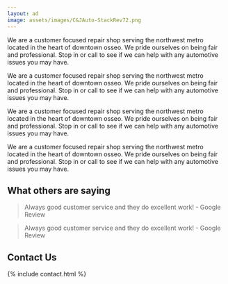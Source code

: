 ```yaml
---
layout: ad
image: assets/images/C&JAuto-StackRev72.png
---
```


We are a customer focused repair shop serving the northwest metro located in the heart of downtown osseo. We pride ourselves on being fair and professional. Stop in or call to see if we can help with any automotive issues you may have.

We are a customer focused repair shop serving the northwest metro located in the heart of downtown osseo. We pride ourselves on being fair and professional. Stop in or call to see if we can help with any automotive issues you may have.

We are a customer focused repair shop serving the northwest metro located in the heart of downtown osseo. We pride ourselves on being fair and professional. Stop in or call to see if we can help with any automotive issues you may have.

We are a customer focused repair shop serving the northwest metro located in the heart of downtown osseo. We pride ourselves on being fair and professional. Stop in or call to see if we can help with any automotive issues you may have.

## What others are saying

> Always good customer service and they do excellent work! - Google Review

> Always good customer service and they do excellent work! - Google Review

## Contact Us

{% include contact.html %}
